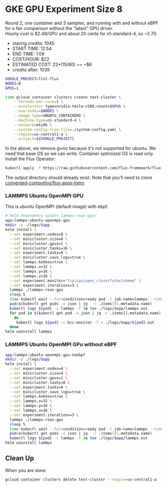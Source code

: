 # GKE GPU Experiment Size 8

Round 2, one container and 3 samples, and running with and without eBPF for a fair comparison without the "latest" GPU driver.  
Hourly cost is $2.48/GPU and about 20 cents for n1-standard-4, so ~2.70.

- staring credits: 1045
- START TIME: 12:54
- END TIME: 1:09
- COST/HOUR: $22
- ESTIMATED COST: 22*(15/60) == ~$6
- credits after: 1039


```bash
GOOGLE_PROJECT=llnl-flux
NODES=8
GPUS=1

time gcloud container clusters create test-cluster \
    --threads-per-core=1 \
    --accelerator type=nvidia-tesla-v100,count=$GPUS \
    --num-nodes=$NODES \
    --image-type=UBUNTU_CONTAINERD \
    --machine-type=n1-standard-4 \
    --network=mtu9k \
    --system-config-from-file=./system-config.yaml \
    --region=us-central1-a \
    --project=${GOOGLE_PROJECT}
```

In the above, we remove gvnic because it's not supported for ubuntu. We need that base OS so we can write. Container optimized OS is read only. Install the Flux Operator:

```bash
kubectl apply -f https://raw.githubusercontent.com/flux-framework/flux-operator/refs/heads/main/examples/dist/flux-operator.yaml
```

The output directory should already exist.
Note that you'll need to clone [converged-computing/flux-apps-helm](https://github.com/converged-computing/flux-apps-helm).

### LAMMPS Ubuntu OpenMPI GPU

This is ubuntu OpenMPI (default image) with ebpf.

```bash
# helm dependency update lammps-reax-gpu/
app=lammps-ubuntu-openmpi-gpu
mkdir -p ./logs/$app
helm install \
  --set experiment.nodes=8 \
  --set minicluster.size=8 \
  --set minicluster.gpus=1 \
  --set minicluster.tasks=16 \
  --set experiment.tasks=8 \
  --set minicluster.save_logs=true \
  --set lammps.kokkos=true \
  --set lammps.x=32 \
  --set lammps.y=16 \
  --set lammps.z=16 \
  --set experiment.monitor="tcp|cpu|open_close|futex|shmem" \
  --set experiment.iterations=3 \
  lammps ./lammps-reax-gpu
  sleep 5
  time kubectl wait --for=condition=ready pod -l job-name=lammps --timeout=600s
  pod=$(kubectl get pods -o json | jq  -r .items[0].metadata.name)
  kubectl logs ${pod} -c lammps -f |& tee ./logs/$app/lammps.out
  for pod in $(kubectl get pod -o json | jq -r .items[].metadata.name)
    do
     kubectl logs ${pod} -c bcc-monitor -f > ./logs/$app/${pod}.out    
  done
helm uninstall lammps
```


### LAMMPS Ubuntu OpenMPI GPu without eBPF

```bash
app=lammps-ubuntu-openmpi-gpu-noebpf
mkdir -p ./logs/$app
helm install \
  --set experiment.nodes=4 \
  --set minicluster.size=4 \
  --set minicluster.gpus=1 \
  --set minicluster.tasks=8 \
  --set experiment.tasks=4 \
  --set minicluster.save_logs=true \
  --set lammps.kokkos=true \
  --set lammps.x=32 \
  --set lammps.y=16 \
  --set lammps.z=16 \
  --set experiment.iterations=3 \
  lammps ./lammps-reax-gpu
  sleep 5
  time kubectl wait --for=condition=ready pod -l job-name=lammps --timeout=600s
  pod=$(kubectl get pods -o json | jq  -r .items[0].metadata.name)
  kubectl logs ${pod} -c lammps -f |& tee ./logs/$app/lammps.out
helm uninstall lammps
```

## Clean Up

When you are done:

```bash
gcloud container clusters delete test-cluster --region=us-central1-a
```
